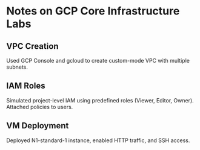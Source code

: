 # Notes on GCP Core Infrastructure Labs

## VPC Creation
Used GCP Console and gcloud to create custom-mode VPC with multiple subnets.

## IAM Roles
Simulated project-level IAM using predefined roles (Viewer, Editor, Owner). Attached policies to users.

## VM Deployment
Deployed N1-standard-1 instance, enabled HTTP traffic, and SSH access.
